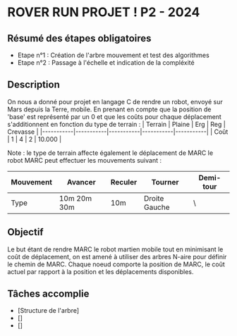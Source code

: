 # ROVER RUN PROJET ! P2 - 2024

## Résumé des étapes obligatoires

- Etape n°1 : Création de l'arbre mouvement et test des algorithmes
- Etape n°2 : Passage à l'échelle et indication de la compléxité

## Description 

On nous a donné pour projet en langage C de rendre un robot, envoyé sur Mars depuis la Terre, mobile. 
En prenant en compte que la position de 'base' est représenté par un 0 et que les coûts pour
chaque déplacement s'additionnent en fonction du type de terrain : 
|  Terrain  |   Plaine  |    Erg    |    Reg    |  Crevasse |
|-----------|-----------|-----------|-----------|-----------|
|   Coût    |     1     |     4     |     2     |   10.000  |

Note : le type de terrain affecte également le déplacement de MARC le robot
MARC peut effectuer les mouvements suivant :

|  Mouvement  |   Avancer  |    Reculer   |    Tourner    |  Demi-tour |
|-------------|------------|--------------|---------------|------------|
|    Type     |10m 20m 30m |      10m     | Droite Gauche |      \     |

## Objectif 
Le but étant de rendre MARC le robot martien mobile tout en minimisant le coût de déplacement, on est amené à
utiliser des arbres N-aire pour définir le chemin de MARC.
Chaque noeud comporte la position de MARC, le coût actuel par rapport à la position et les déplacements disponibles.  

## Tâches accomplie

- [Structure de l'arbre]
- []
- []
